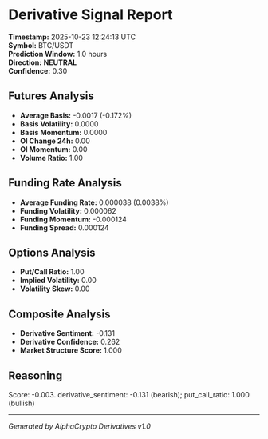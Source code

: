 # Derivative Signal Report

**Timestamp:** 2025-10-23 12:24:13 UTC  
**Symbol:** BTC/USDT  
**Prediction Window:** 1.0 hours  
**Direction:** **NEUTRAL**  
**Confidence:** 0.30

## Futures Analysis
- **Average Basis:** -0.0017 (-0.172%)
- **Basis Volatility:** 0.0000
- **Basis Momentum:** 0.0000
- **OI Change 24h:** 0.00
- **OI Momentum:** 0.00
- **Volume Ratio:** 1.00

## Funding Rate Analysis
- **Average Funding Rate:** 0.000038 (0.0038%)
- **Funding Volatility:** 0.000062
- **Funding Momentum:** -0.000124
- **Funding Spread:** 0.000124

## Options Analysis
- **Put/Call Ratio:** 1.00
- **Implied Volatility:** 0.00
- **Volatility Skew:** 0.00

## Composite Analysis
- **Derivative Sentiment:** -0.131
- **Derivative Confidence:** 0.262
- **Market Structure Score:** 1.000

## Reasoning
Score: -0.003. derivative_sentiment: -0.131 (bearish); put_call_ratio: 1.000 (bullish)

---
*Generated by AlphaCrypto Derivatives v1.0*
